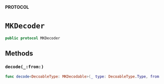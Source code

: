 **PROTOCOL**

# `MKDecoder`

```swift
public protocol MKDecoder
```

## Methods
### `decode(_:from:)`

```swift
func decode<DecoableType: MKDecodable>(_ type: DecoableType.Type, from data: Data) throws -> DecoableType
```
